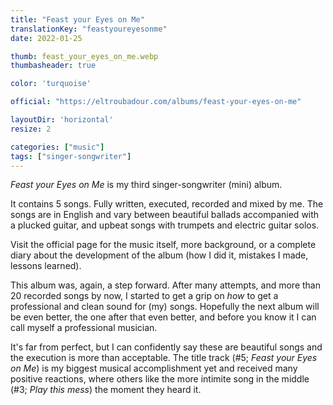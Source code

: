 ```yaml
---
title: "Feast your Eyes on Me"
translationKey: "feastyoureyesonme"
date: 2022-01-25

thumb: feast_your_eyes_on_me.webp
thumbasheader: true

color: 'turquoise'

official: "https://eltroubadour.com/albums/feast-your-eyes-on-me"

layoutDir: 'horizontal'
resize: 2

categories: ["music"]
tags: ["singer-songwriter"]
---
```


_Feast your Eyes on Me_ is my third singer-songwriter (mini) album.

It contains 5 songs. Fully written, executed, recorded and mixed by me. The songs are in English and vary between beautiful ballads accompanied with a plucked guitar, and upbeat songs with trumpets and electric guitar solos.

Visit the official page for the music itself, more background, or a complete diary about the development of the album (how I did it, mistakes I made, lessons learned).

This album was, again, a step forward. After many attempts, and more than 20 recorded songs by now, I started to get a grip on _how_ to get a professional and clean sound for (my) songs. Hopefully the next album will be even better, the one after that even better, and before you know it I can call myself a professional musician.

It's far from perfect, but I can confidently say these are beautiful songs and the execution is more than acceptable. The title track (#5; _Feast your Eyes on Me_) is my biggest musical accomplishment yet and received many positive reactions, where others like the more intimite song in the middle (#3; _Play this mess_) the moment they heard it.